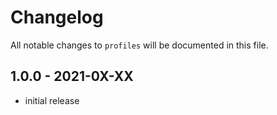 # Changelog

All notable changes to `profiles` will be documented in this file.

## 1.0.0 - 2021-0X-XX

- initial release

